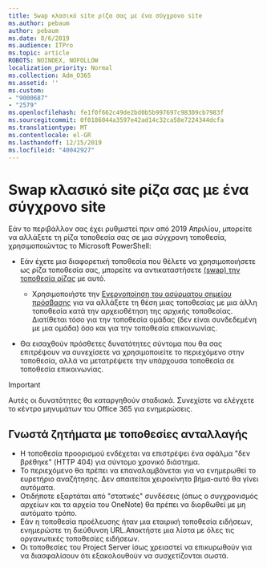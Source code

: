 ```yaml
---
title: Swap κλασικό site ρίζα σας με ένα σύγχρονο site
ms.author: pebaum
author: pebaum
ms.date: 8/6/2019
ms.audience: ITPro
ms.topic: article
ROBOTS: NOINDEX, NOFOLLOW
localization_priority: Normal
ms.collection: Adm_O365
ms.assetid: ''
ms.custom:
- "9000687"
- "2579"
ms.openlocfilehash: fe1f0f662c49de2bd0b5b997697c98309cb7983f
ms.sourcegitcommit: 0f0186044a3597e42ad14c32ca58e7224344dcfa
ms.translationtype: MT
ms.contentlocale: el-GR
ms.lasthandoff: 12/15/2019
ms.locfileid: "40042927"
---
```

# <a name="swap-your-classic-root-site-with-a-modern-site"></a>Swap κλασικό site ρίζα σας με ένα σύγχρονο site

Εάν το περιβάλλον σας έχει ρυθμιστεί πριν από 2019 Απριλίου, μπορείτε να αλλάξετε τη ρίζα τοποθεσία σας σε μια σύγχρονη τοποθεσία, χρησιμοποιώντας το Microsoft PowerShell:

- Εάν έχετε μια διαφορετική τοποθεσία που θέλετε να χρησιμοποιήσετε ως ρίζα τοποθεσία σας, μπορείτε να αντικαταστήσετε [(swap) την τοποθεσία ρίζας](https://docs.microsoft.com/sharepoint/modern-root-site) με αυτό. 
    - Χρησιμοποιήστε την [Ενεργοποίηση του ασύρματου σημείου πρόσβασης](https://docs.microsoft.com/powershell/module/sharepoint-online/invoke-spositeswap?view=sharepoint-ps) για να αλλάξετε τη θέση μιας τοποθεσίας με μια άλλη τοποθεσία κατά την αρχειοθέτηση της αρχικής τοποθεσίας. Διατίθεται τόσο για την τοποθεσία ομάδας (δεν είναι συνδεδεμένη με μια ομάδα) όσο και για την τοποθεσία επικοινωνίας. 

- Θα εισαχθούν πρόσθετες δυνατότητες σύντομα που θα σας επιτρέψουν να συνεχίσετε να χρησιμοποιείτε το περιεχόμενο στην τοποθεσία, αλλά να μετατρέψετε την υπάρχουσα τοποθεσία σε τοποθεσία επικοινωνίας. 
>[!Important]
>Αυτές οι δυνατότητες θα καταργηθούν σταδιακά. Συνεχίστε να ελέγχετε το κέντρο μηνυμάτων του Office 365 για ενημερώσεις. 

## <a name="known-issues-with-swapping-sites"></a>Γνωστά ζητήματα με τοποθεσίες ανταλλαγής

- Η τοποθεσία προορισμού ενδέχεται να επιστρέψει ένα σφάλμα "δεν βρέθηκε" (HTTP 404) για σύντομο χρονικό διάστημα.
- Το περιεχόμενο θα πρέπει να επαναλαμβάνεται για να ενημερωθεί το ευρετήριο αναζήτησης. Δεν απαιτείται χειροκίνητο βήμα-αυτό θα γίνει αυτόματα.
- Οτιδήποτε εξαρτάται από "στατικές" συνδέσεις (όπως ο συγχρονισμός αρχείων και τα αρχεία του OneNote) θα πρέπει να διορθωθεί με μη αυτόματο τρόπο.
- Εάν η τοποθεσία προέλευσης ήταν μια εταιρική τοποθεσία ειδήσεων, ενημερώστε τη διεύθυνση URL.Αποκτήστε μια λίστα με όλες τις οργανωτικές τοποθεσίες ειδήσεων.
- Οι τοποθεσίες του Project Server ίσως χρειαστεί να επικυρωθούν για να διασφαλίσουν ότι εξακολουθούν να συσχετίζονται σωστά.





